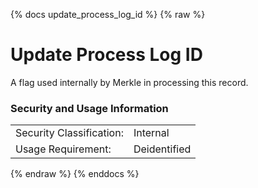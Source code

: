 {% docs update_process_log_id %}
{% raw %}

<a name="update_process_log_id"></a>
# Update Process Log ID
A flag used internally by Merkle in processing this record.

### Security and Usage Information
|     |     |
| --- | --- |
| Security Classification: | Internal |
| Usage Requirement:       | Deidentified |

{% endraw %}
{% enddocs %}